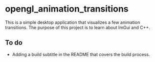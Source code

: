 # opengl_animation_transitions
This is a simple desktop application that visualizes a few animation transitions. The purpose of this project is to learn about ImGui and C++.

## To do
- Adding a build subtitle in the README that covers the build process.
